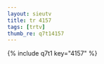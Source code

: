 ```yaml
--- 
layout: sieutv
title: tr 4157
tags: [trtv]
thumb_re: q7t14157
---
```

{% include q7t1 key="4157" %} 
